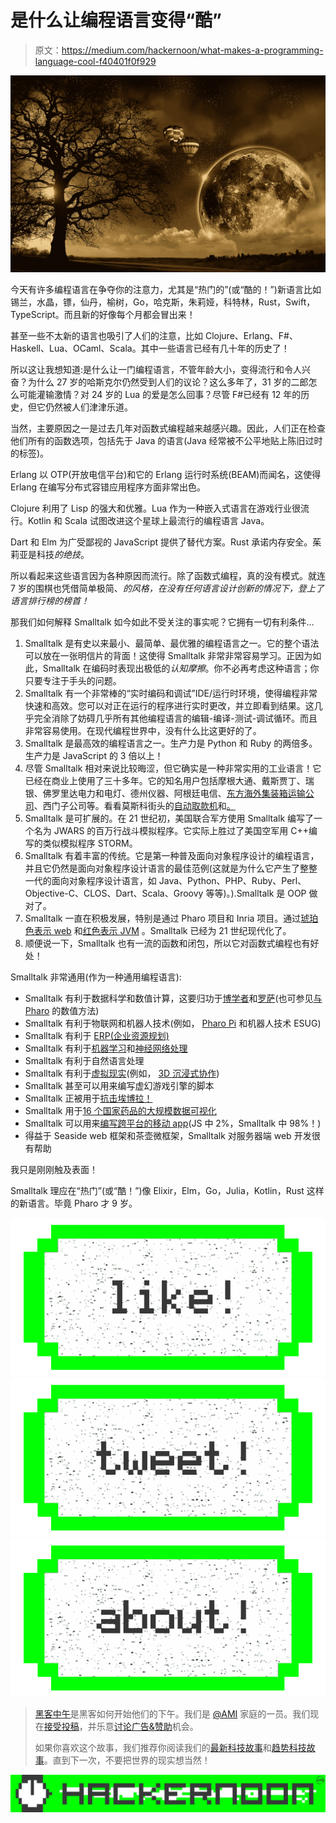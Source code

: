 # 是什么让编程语言变得“酷”

> 原文：<https://medium.com/hackernoon/what-makes-a-programming-language-cool-f40401f0f929>

![](img/ae819d045bb476b93805ce80ea40029c.png)

今天有许多编程语言在争夺你的注意力，尤其是“热门的”(或“酷的！”)新语言比如锡兰，水晶，镖，仙丹，榆树，Go，哈克斯，朱莉娅，科特林，Rust，Swift，TypeScript。而且新的好像每个月都会冒出来！

甚至一些不太新的语言也吸引了人们的注意，比如 Clojure、Erlang、F#、Haskell、Lua、OCaml、Scala。其中一些语言已经有几十年的历史了！

所以这让我想知道:是什么让一门编程语言，不管年龄大小，变得流行和令人兴奋？为什么 27 岁的哈斯克尔仍然受到人们的议论？这么多年了，31 岁的二郎怎么可能灌输激情？对 24 岁的 Lua 的爱是怎么回事？尽管 F#已经有 12 年的历史，但它仍然被人们津津乐道。

当然，主要原因之一是过去几年对函数式编程越来越感兴趣。因此，人们正在检查他们所有的函数选项，包括先于 Java 的语言(Java 经常被不公平地贴上陈旧过时的标签)。

Erlang 以 OTP(开放电信平台)和它的 Erlang 运行时系统(BEAM)而闻名，这使得 Erlang 在编写分布式容错应用程序方面非常出色。

Clojure 利用了 Lisp 的强大和优雅。Lua 作为一种嵌入式语言在游戏行业很流行。Kotlin 和 Scala 试图改进这个星球上最流行的编程语言 Java。

Dart 和 Elm 为广受鄙视的 JavaScript 提供了替代方案。Rust 承诺内存安全。茱莉亚是科技*的绝技*。

所以看起来这些语言因为各种原因而流行。除了函数式编程，真的没有模式。就连 7 岁的围棋也凭借简单极简、*的风格，在没有任何语言设计创新的情况下，登上了语言排行榜的榜首！*

那我们如何解释 Smalltalk 如今如此不受关注的事实呢？它拥有一切有利条件…

1.  Smalltalk 是有史以来最小、最简单、最优雅的编程语言之一。它的整个语法可以放在一张明信片的背面！这使得 Smalltalk 非常非常容易学习。正因为如此，Smalltalk 在编码时表现出极低的*认知摩擦*。你不必再考虑这种语言；你只要专注于手头的问题。
2.  Smalltalk 有一个非常棒的“实时编码和调试”IDE/运行时环境，使得编程非常快速和高效。您可以对正在运行的程序进行实时更改，并立即看到结果。这几乎完全消除了妨碍几乎所有其他编程语言的编辑-编译-测试-调试循环。而且非常容易使用。在现代编程世界中，没有什么比这更好的了。
3.  Smalltalk 是最高效的编程语言之一。生产力是 Python 和 Ruby 的两倍多。生产力是 JavaScript 的 3 倍以上！
4.  尽管 Smalltalk 相对来说比较晦涩，但它确实是一种非常实用的工业语言！它已经在商业上使用了三十多年。它的知名用户包括摩根大通、戴斯贾丁、瑞银、佛罗里达电力和电灯、德州仪器、阿根廷电信、[东方海外集装箱运输公司](http://smalltalk-lang.blogspot.ca/2017/04/a-smalltalk-success-story-orient.html)、西门子公司等。看看莫斯科街头的[自动取款机](http://pharo.org/success/AllStocker)和[。](http://pharo.org/success/ATMsInMoscowStreets)
5.  Smalltalk 是可扩展的。在 21 世纪初，美国联合军方使用 Smalltalk 编写了一个名为 JWARS 的百万行战斗模拟程序。它实际上胜过了美国空军用 C++编写的类似模拟程序 STORM。
6.  Smalltalk 有着丰富的传统。它是第一种普及面向对象程序设计的编程语言，并且它仍然是面向对象程序设计语言的最佳范例(这就是为什么它产生了整整一代的面向对象程序设计语言，如 Java、Python、PHP、Ruby、Perl、Objective-C、CLOS、Dart、Scala、Groovy 等等)。).Smalltalk 是 OOP 做对了。
7.  Smalltalk 一直在积极发展，特别是通过 Pharo 项目和 Inria 项目。通过[琥珀色表示 web](http://amber-lang.net/) 和[红色表示 JVM](http://www.redline.st/) 。Smalltalk 已经为 21 世纪现代化了。
8.  顺便说一下，Smalltalk 也有一流的函数和闭包，所以它对函数式编程也有好处！

Smalltalk 非常通用(作为一种通用编程语言):

*   Smalltalk 有利于数据科学和数值计算，这要归功于[博学者](https://github.com/PolyMathOrg/PolyMath)和[罗萨](http://agilevisualization.com/)(也可参见[与 Pharo](http://books.pharo.org/numerical-methods/) 的数值方法)
*   Smalltalk 有利于物联网和机器人技术(例如， [Pharo Pi](/concerning-pharo/pharo-pi-9eef257b6a21) 和机器人技术 ESUG)
*   Smalltalk 有利于 [ERP(企业资源规划)](https://smalltalk-bob.blogspot.ca/2016/09/a-year-goes-by.html)
*   Smalltalk 有利于[机器学习](https://biosmalltalk.github.io/web/)和[神经网络处理](/towards-data-science/single-layer-perceptron-in-pharo-5b13246a041d)
*   Smalltalk 有利于自然语言处理
*   Smalltalk 有利于[虚拟现实](http://www.opencobalt.net/)(例如， [3D 沉浸式协作](http://www.3dicc.com/))
*   Smalltalk 甚至可以用来编写虚幻游戏引擎的脚本
*   Smalltalk 正被用于[抗击埃博拉！](http://ummisco.github.io/kendrick/)
*   Smalltalk 用于[16 个国家药品的大规模数据可视化](http://mutabit.com/offray/blog/en/entry/sdv-infomed)
*   Smalltalk 可以用来[编写跨平台的移动 app](/smalltalk-talk/amber-alert-we-can-do-mobile-apps-34b2d4d32731)(JS 中 2%，Smalltalk 中 98%！)
*   得益于 Seaside web 框架和茶壶微框架，Smalltalk 对服务器端 web 开发很有帮助

我只是刚刚触及表面！

Smalltalk 理应在“热门”(或“酷！”)像 Elixir，Elm，Go，Julia，Kotlin，Rust 这样的新语言。毕竟 Pharo 才 9 岁。

[![](img/50ef4044ecd4e250b5d50f368b775d38.png)](http://bit.ly/HackernoonFB)[![](img/979d9a46439d5aebbdcdca574e21dc81.png)](https://goo.gl/k7XYbx)[![](img/2930ba6bd2c12218fdbbf7e02c8746ff.png)](https://goo.gl/4ofytp)

> [黑客中午](http://bit.ly/Hackernoon)是黑客如何开始他们的下午。我们是 [@AMI](http://bit.ly/atAMIatAMI) 家庭的一员。我们现在[接受投稿](http://bit.ly/hackernoonsubmission)，并乐意[讨论广告&赞助](mailto:partners@amipublications.com)机会。
> 
> 如果你喜欢这个故事，我们推荐你阅读我们的[最新科技故事](http://bit.ly/hackernoonlatestt)和[趋势科技故事](https://hackernoon.com/trending)。直到下一次，不要把世界的现实想当然！

![](img/be0ca55ba73a573dce11effb2ee80d56.png)